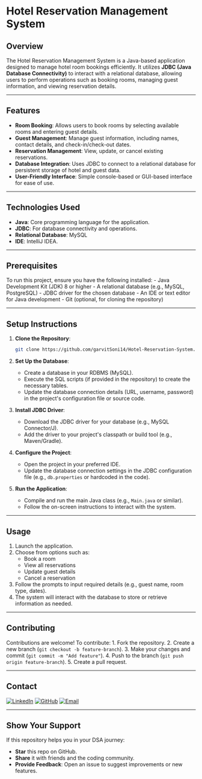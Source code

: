 # Hotel Reservation Management System

## Overview

The Hotel Reservation Management System is a Java-based application
designed to manage hotel room bookings efficiently. It utilizes **JDBC
(Java Database Connectivity)** to interact with a relational database,
allowing users to perform operations such as booking rooms, managing
guest information, and viewing reservation details.

------------------------------------------------------------------------

## Features

-   **Room Booking**: Allows users to book rooms by selecting available
    rooms and entering guest details.
-   **Guest Management**: Manage guest information, including names,
    contact details, and check-in/check-out dates.
-   **Reservation Management**: View, update, or cancel existing
    reservations.
-   **Database Integration**: Uses JDBC to connect to a relational
    database for persistent storage of hotel and guest data.
-   **User-Friendly Interface**: Simple console-based or GUI-based
    interface for ease of use.

------------------------------------------------------------------------

## Technologies Used

-   **Java**: Core programming language for the application.
-   **JDBC**: For database connectivity and operations.
-   **Relational Database**: MySQL
-   **IDE**: IntelliJ IDEA.

------------------------------------------------------------------------

## Prerequisites

To run this project, ensure you have the following installed: - Java
Development Kit (JDK) 8 or higher - A relational database (e.g., MySQL,
PostgreSQL) - JDBC driver for the chosen database - An IDE or text
editor for Java development - Git (optional, for cloning the repository)

------------------------------------------------------------------------

## Setup Instructions

1.  **Clone the Repository**:

    ``` bash
    git clone https://github.com/garvitSoni14/Hotel-Reservation-System.git
    ```

2.  **Set Up the Database**:

    -   Create a database in your RDBMS (MySQL).
    -   Execute the SQL scripts (if provided in the repository) to
        create the necessary tables.
    -   Update the database connection details (URL, username, password)
        in the project's configuration file or source code.

3.  **Install JDBC Driver**:

    -   Download the JDBC driver for your database (e.g., MySQL
        Connector/J).
    -   Add the driver to your project's classpath or build tool (e.g.,
        Maven/Gradle).

4.  **Configure the Project**:

    -   Open the project in your preferred IDE.
    -   Update the database connection settings in the JDBC
        configuration file (e.g., `db.properties` or hardcoded in the
        code).

5.  **Run the Application**:

    -   Compile and run the main Java class (e.g., `Main.java` or
        similar).
    -   Follow the on-screen instructions to interact with the system.

------------------------------------------------------------------------

## Usage

1.  Launch the application.
2.  Choose from options such as:
    -   Book a room
    -   View all reservations
    -   Update guest details
    -   Cancel a reservation
3.  Follow the prompts to input required details (e.g., guest name, room
    type, dates).
4.  The system will interact with the database to store or retrieve
    information as needed.

------------------------------------------------------------------------

## Contributing

Contributions are welcome! To contribute: 1. Fork the repository. 2.
Create a new branch (`git checkout -b feature-branch`). 3. Make your
changes and commit (`git commit -m "Add feature"`). 4. Push to the
branch (`git push origin feature-branch`). 5. Create a pull request.

------------------------------------------------------------------------

## Contact

[![LinkedIn](https://img.shields.io/badge/-garvitsoni04-blue?style=flat&logo=Linkedin&logoColor=white)](https://www.linkedin.com/in/garvitsoni04/)
[![GitHub](https://img.shields.io/badge/-garvitSoni14-black?style=flat&logo=github&logoColor=white)](https://github.com/garvitSoni14)
[![Email](https://img.shields.io/badge/-Email-red?style=flat&logo=gmail&logoColor=white)](mailto:garvitsoni.1414@gmail.com)

------------------------------------------------------------------------

## Show Your Support

If this repository helps you in your DSA journey:

-   **Star** this repo on GitHub.
-   **Share** it with friends and the coding community.
-   **Provide Feedback**: Open an issue to suggest improvements or new
    features.
